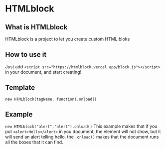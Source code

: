 # HTMLblock
## What is HTMLblock
HTMLblock is a project to let you create custom HTML bloks
## How to use it
Just add `<script src="https://htmlblock.vercel.app/block.js"></script>` in your document, and start creating!
## Template
`new HTMLblock(tagName, function).onload()`
## Example
`new HTMLblock("alert","alert").onload()`
This example makes that if you put `<alert>Hello</alert>` in you document, the element will not show, but it will send an alert telling hello.
the `.onload()` makes that the document runs all the <alert></alert> boxes that it can find.
